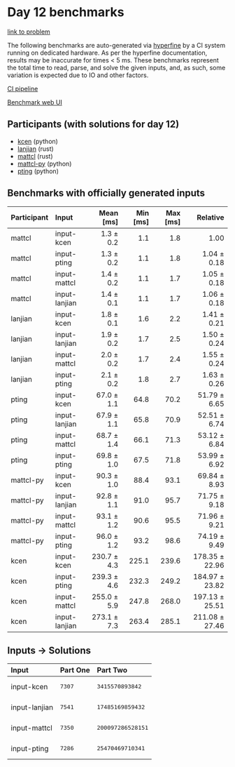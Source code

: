 # Day 12 benchmarks

[link to problem](https://adventofcode.com/2023/day/12)

The following benchmarks are auto-generated via
[hyperfine](https://github.com/sharkdp/hyperfine) by a CI system running on
dedicated hardware. As per the hyperfine documentation, results may be
inaccurate for times < 5 ms. These benchmarks represent the total time to read,
parse, and solve the given inputs, and, as such, some variation is expected due
to IO and other factors.

[CI pipeline](http://ci.papercode.net:8080/teams/main/pipelines/aoc2023)

[Benchmark web UI](https://aoc.ancalagon.black)


## Participants (with solutions for day 12)

- [kcen](https://github.com/kcen/aoc2023) (python)
- [lanjian](https://github.com/lanjian/aoc-2023) (rust)
- [mattcl](https://github.com/mattcl/aoc2023) (rust)
- [mattcl-py](https://github.com/mattcl/aoc2023-py) (python)
- [pting](https://github.com/pting/aoc2023) (python)


## Benchmarks with officially generated inputs

| Participant | Input | Mean [ms] | Min [ms] | Max [ms] | Relative |
|:---|:---|---:|---:|---:|---:|
| mattcl | input-kcen | 1.3 ± 0.2 | 1.1 | 1.8 | 1.00 |
| mattcl | input-pting | 1.3 ± 0.2 | 1.1 | 1.8 | 1.04 ± 0.18 |
| mattcl | input-mattcl | 1.4 ± 0.2 | 1.1 | 1.7 | 1.05 ± 0.18 |
| mattcl | input-lanjian | 1.4 ± 0.1 | 1.1 | 1.7 | 1.06 ± 0.18 |
| lanjian | input-kcen | 1.8 ± 0.1 | 1.6 | 2.2 | 1.41 ± 0.21 |
| lanjian | input-lanjian | 1.9 ± 0.2 | 1.7 | 2.5 | 1.50 ± 0.24 |
| lanjian | input-mattcl | 2.0 ± 0.2 | 1.7 | 2.4 | 1.55 ± 0.24 |
| lanjian | input-pting | 2.1 ± 0.2 | 1.8 | 2.7 | 1.63 ± 0.26 |
| pting | input-kcen | 67.0 ± 1.1 | 64.8 | 70.2 | 51.79 ± 6.65 |
| pting | input-lanjian | 67.9 ± 1.1 | 65.8 | 70.9 | 52.51 ± 6.74 |
| pting | input-mattcl | 68.7 ± 1.4 | 66.1 | 71.3 | 53.12 ± 6.84 |
| pting | input-pting | 69.8 ± 1.0 | 67.5 | 71.8 | 53.99 ± 6.92 |
| mattcl-py | input-kcen | 90.3 ± 1.0 | 88.4 | 93.1 | 69.84 ± 8.93 |
| mattcl-py | input-lanjian | 92.8 ± 1.1 | 91.0 | 95.7 | 71.75 ± 9.18 |
| mattcl-py | input-mattcl | 93.1 ± 1.2 | 90.6 | 95.5 | 71.96 ± 9.21 |
| mattcl-py | input-pting | 96.0 ± 1.2 | 93.2 | 98.6 | 74.19 ± 9.49 |
| kcen | input-kcen | 230.7 ± 4.3 | 225.1 | 239.6 | 178.35 ± 22.96 |
| kcen | input-pting | 239.3 ± 4.6 | 232.3 | 249.2 | 184.97 ± 23.82 |
| kcen | input-mattcl | 255.0 ± 5.9 | 247.8 | 268.0 | 197.13 ± 25.51 |
| kcen | input-lanjian | 273.1 ± 7.3 | 263.4 | 285.1 | 211.08 ± 27.46 |


## Inputs -> Solutions

| Input | Part One | Part Two |
|:---|:---|:---|
|input-kcen|<pre>7307</pre>|<pre>3415570893842</pre>|
|input-lanjian|<pre>7541</pre>|<pre>17485169859432</pre>|
|input-mattcl|<pre>7350</pre>|<pre>200097286528151</pre>|
|input-pting|<pre>7286</pre>|<pre>25470469710341</pre>|